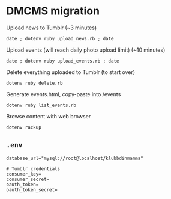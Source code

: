# DMCMS migration

Upload news to Tumblr (~3 minutes)

    date ; dotenv ruby upload_news.rb ; date

Upload events (will reach daily photo upload limit) (~10 minutes)

    date ; dotenv ruby upload_events.rb ; date

Delete everything uploaded to Tumblr (to start over)

    dotenv ruby delete.rb

Generate events.html, copy-paste into /events

    dotenv ruby list_events.rb

Browse content with web browser

    dotenv rackup

## `.env`

    database_url="mysql://root@localhost/klubbdinmamma"

    # Tumblr credentials
    consumer_key=
    consumer_secret=
    oauth_token=
    oauth_token_secret=
